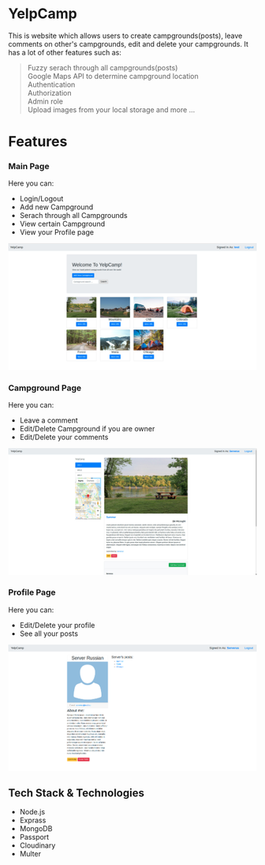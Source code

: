 # YelpCamp
This is website which allows users to create campgrounds(posts), leave comments on other's campgrounds, edit and delete your campgrounds. It has a lot of other features such as: 
>Fuzzy serach through all campgrounds(posts)  
Google Maps API to determine campground location  
Authentication  
Authorization  
Admin role  
Upload images from your local storage and more ...  

# Features

### Main Page
Here you can:
* Login/Logout
* Add new Campground
* Serach through all Campgrounds
* View certain Campground
* View your Profile page

![](Images/HomePage.png)

### Campground Page
Here you can:
* Leave a comment
* Edit/Delete Campground if you are owner
* Edit/Delete your comments

![](Images/CampgroundPage.jpg)

### Profile Page
Here you can:
* Edit/Delete your profile
* See all your posts

![](Images/ProfilePage.png)


## Tech Stack & Technologies
* Node.js
* Exprass
* MongoDB
* Passport
* Cloudinary
* Multer
